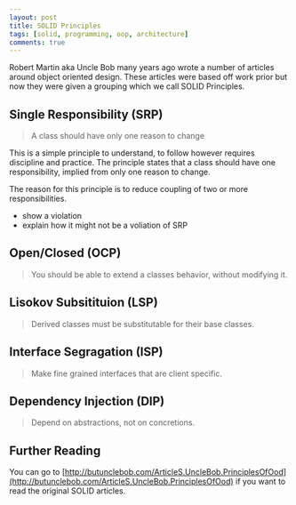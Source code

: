 ```yaml
---
layout: post
title: SOLID Principles
tags: [solid, programming, oop, architecture]
comments: true
---
```


Robert Martin aka Uncle Bob many years ago wrote a number of articles around object oriented design. These articles were based off work prior but now they were given a grouping which we call SOLID Principles. 

## Single Responsibility (SRP)
> A class should have only one reason to change

This is a simple principle to understand, to follow however requires discipline and practice. The principle states that a class should have one responsibility, implied from only one reason to change. 

The reason for this principle is to reduce coupling of two or more responsibilities. 

- show a violation
- explain how it might not be a voliation of SRP

## Open/Closed (OCP)

> You should be able to extend a classes behavior, without modifying it.

## Lisokov Subsitituion (LSP)

> Derived classes must be substitutable for their base classes.

## Interface Segragation (ISP)

> Make fine grained interfaces that are client specific.

## Dependency Injection (DIP)

> Depend on abstractions, not on concretions.

## Further Reading
You can go to [http://butunclebob.com/ArticleS.UncleBob.PrinciplesOfOod](http://butunclebob.com/ArticleS.UncleBob.PrinciplesOfOod) if you want to read the original SOLID articles.
